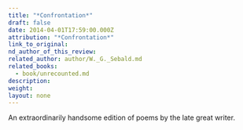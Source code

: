 ```yaml
---
title: "*Confrontation*"
draft: false
date: 2014-04-01T17:59:00.000Z
attribution: "*Confrontation*"
link_to_original:
nd_author_of_this_review:
related_author: author/W._G._Sebald.md
related_books:
  - book/unrecounted.md
description:
weight:
layout: none
---
```

An extraordinarily handsome edition of poems by the late great writer.

